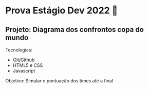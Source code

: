 # Prova Estágio Dev 2022 :memo:

## Projeto: Diagrama dos confrontos copa do mundo



Tecnologias:
* Git/Github
* HTML5 e CSS
* Javascript



Objetivo:
Simular o pontuação dos times até a final